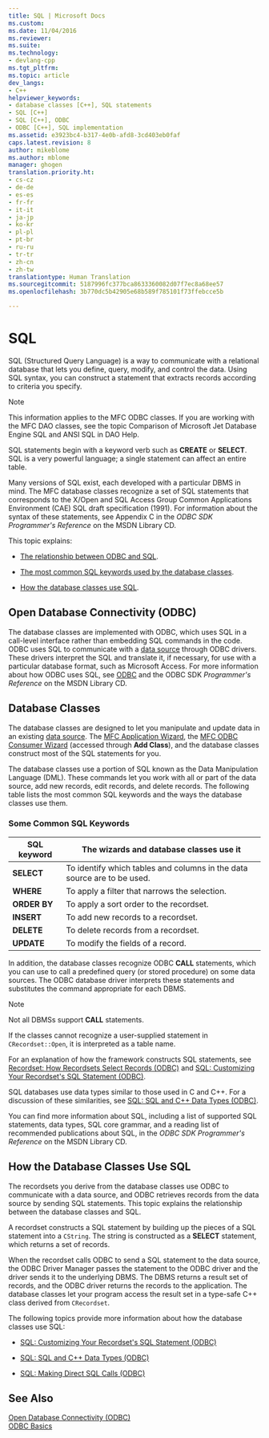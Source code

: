 ```yaml
---
title: SQL | Microsoft Docs
ms.custom: 
ms.date: 11/04/2016
ms.reviewer: 
ms.suite: 
ms.technology:
- devlang-cpp
ms.tgt_pltfrm: 
ms.topic: article
dev_langs:
- C++
helpviewer_keywords:
- database classes [C++], SQL statements
- SQL [C++]
- SQL [C++], ODBC
- ODBC [C++], SQL implementation
ms.assetid: e3923bc4-b317-4e0b-afd8-3cd403eb0faf
caps.latest.revision: 8
author: mikeblome
ms.author: mblome
manager: ghogen
translation.priority.ht:
- cs-cz
- de-de
- es-es
- fr-fr
- it-it
- ja-jp
- ko-kr
- pl-pl
- pt-br
- ru-ru
- tr-tr
- zh-cn
- zh-tw
translationtype: Human Translation
ms.sourcegitcommit: 5187996fc377bca8633360082d07f7ec8a68ee57
ms.openlocfilehash: 3b770dc5b42905e68b589f785101f73ffebcce5b

---
```

# SQL
SQL (Structured Query Language) is a way to communicate with a relational database that lets you define, query, modify, and control the data. Using SQL syntax, you can construct a statement that extracts records according to criteria you specify.  
  
> [!NOTE]
>  This information applies to the MFC ODBC classes. If you are working with the MFC DAO classes, see the topic Comparison of Microsoft Jet Database Engine SQL and ANSI SQL in DAO Help.  
  
 SQL statements begin with a keyword verb such as **CREATE** or **SELECT**. SQL is a very powerful language; a single statement can affect an entire table.  
  
 Many versions of SQL exist, each developed with a particular DBMS in mind. The MFC database classes recognize a set of SQL statements that corresponds to the X/Open and SQL Access Group Common Applications Environment (CAE) SQL draft specification (1991). For information about the syntax of these statements, see Appendix C in the *ODBC SDK* *Programmer's Reference* on the MSDN Library CD.  
  
 This topic explains:  
  
-   [The relationship between ODBC and SQL](#_core_open_database_connectivity_.28.odbc.29).  
  
-   [The most common SQL keywords used by the database classes](#_core_the_database_classes).  
  
-   [How the database classes use SQL](#_core_how_the_database_classes_use_sql).  
  
##  <a name="_core_open_database_connectivity_.28.odbc.29"></a> Open Database Connectivity (ODBC)  
 The database classes are implemented with ODBC, which uses SQL in a call-level interface rather than embedding SQL commands in the code. ODBC uses SQL to communicate with a [data source](../../data/odbc/data-source-odbc.md) through ODBC drivers. These drivers interpret the SQL and translate it, if necessary, for use with a particular database format, such as Microsoft Access. For more information about how ODBC uses SQL, see [ODBC](../../data/odbc/odbc-basics.md) and the ODBC SDK *Programmer's Reference* on the MSDN Library CD.  
  
##  <a name="_core_the_database_classes"></a> Database Classes  
 The database classes are designed to let you manipulate and update data in an existing [data source](../../data/odbc/data-source-odbc.md). The [MFC Application Wizard](../../mfc/reference/database-support-mfc-application-wizard.md), the [MFC ODBC Consumer Wizard](../../mfc/reference/adding-an-mfc-odbc-consumer.md) (accessed through **Add Class**), and the database classes construct most of the SQL statements for you.  
  
 The database classes use a portion of SQL known as the Data Manipulation Language (DML). These commands let you work with all or part of the data source, add new records, edit records, and delete records. The following table lists the most common SQL keywords and the ways the database classes use them.  
  
### Some Common SQL Keywords  
  
|SQL keyword|The wizards and database classes use it|  
|-----------------|---------------------------------------------|  
|**SELECT**|To identify which tables and columns in the data source are to be used.|  
|**WHERE**|To apply a filter that narrows the selection.|  
|**ORDER BY**|To apply a sort order to the recordset.|  
|**INSERT**|To add new records to a recordset.|  
|**DELETE**|To delete records from a recordset.|  
|**UPDATE**|To modify the fields of a record.|  
  
 In addition, the database classes recognize ODBC **CALL** statements, which you can use to call a predefined query (or stored procedure) on some data sources. The ODBC database driver interprets these statements and substitutes the command appropriate for each DBMS.  
  
> [!NOTE]
>  Not all DBMSs support **CALL** statements.  
  
 If the classes cannot recognize a user-supplied statement in `CRecordset::Open`, it is interpreted as a table name.  
  
 For an explanation of how the framework constructs SQL statements, see [Recordset: How Recordsets Select Records (ODBC)](../../data/odbc/recordset-how-recordsets-select-records-odbc.md) and [SQL: Customizing Your Recordset's SQL Statement (ODBC)](../../data/odbc/sql-customizing-your-recordsets-sql-statement-odbc.md).  
  
 SQL databases use data types similar to those used in C and C++. For a discussion of these similarities, see [SQL: SQL and C++ Data Types (ODBC)](../../data/odbc/sql-sql-and-cpp-data-types-odbc.md).  
  
 You can find more information about SQL, including a list of supported SQL statements, data types, SQL core grammar, and a reading list of recommended publications about SQL, in the *ODBC SDK* *Programmer's Reference* on the MSDN Library CD.  
  
##  <a name="_core_how_the_database_classes_use_sql"></a> How the Database Classes Use SQL  
 The recordsets you derive from the database classes use ODBC to communicate with a data source, and ODBC retrieves records from the data source by sending SQL statements. This topic explains the relationship between the database classes and SQL.  
  
 A recordset constructs a SQL statement by building up the pieces of a SQL statement into a `CString`. The string is constructed as a **SELECT** statement, which returns a set of records.  
  
 When the recordset calls ODBC to send a SQL statement to the data source, the ODBC Driver Manager passes the statement to the ODBC driver and the driver sends it to the underlying DBMS. The DBMS returns a result set of records, and the ODBC driver returns the records to the application. The database classes let your program access the result set in a type-safe C++ class derived from `CRecordset`.  
  
 The following topics provide more information about how the database classes use SQL:  
  
-   [SQL: Customizing Your Recordset's SQL Statement (ODBC)](../../data/odbc/sql-customizing-your-recordsets-sql-statement-odbc.md)  
  
-   [SQL: SQL and C++ Data Types (ODBC)](../../data/odbc/sql-sql-and-cpp-data-types-odbc.md)  
  
-   [SQL: Making Direct SQL Calls (ODBC)](../../data/odbc/sql-making-direct-sql-calls-odbc.md)  
  
## See Also  
 [Open Database Connectivity (ODBC)](../../data/odbc/open-database-connectivity-odbc.md)   
 [ODBC Basics](../../data/odbc/odbc-basics.md)


<!--HONumber=Jan17_HO1-->


